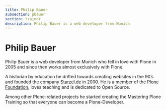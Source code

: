 ```yaml
---
title: Philip Bauer
subsection: pbauer
section: trainer
description: Philip Bauer is a web developer from Munich
---
```


# Philip Bauer

Philip Bauer is a web developer from Munich who fell in love with Plone in 2005 and since then works almost exclusively with Plone.

A historian by education he drifted towards creating websites in the 90’s and founded the company [Starzel.de](http://starzel.de) in 2000.
He is a member of the [Plone Foundation](https://plone.org/foundation), loves teaching and is dedicated to Open Source.

Among other Plone-related projects he started creating the Mastering Plone Training so that everyone can become a Plone-Developer.

